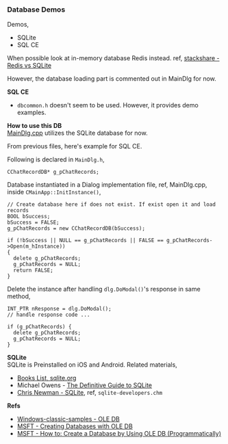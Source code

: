 ### Database Demos
Demos,  
- SQLite
- SQL CE


When possible look at in-memory database Redis instead. ref, [stackshare - Redis vs SQLite](https://stackshare.io/stackups/redis-vs-sqlite#:~:text=Redis%20can%20be%20classified%20as,reasons%20why%20SQLite%20is%20favored.)

However, the database loading part is commented out in MainDlg for now.


**SQL CE**  
- `dbcommon.h` doesn't seem to be used. However, it provides demo examples.

**How to use this DB**  
[MainDlg.cpp](https://github.com/atiq-cs/cpp/blob/dev/MFC/CustomControl/P05_EmotIconChat/MainDlg.cpp) utilizes the SQLite database for now.

From previous files, here's example for SQL CE.  

Following is declared in `MainDlg.h`,

    CChatRecordDB* g_pChatRecords;

Database instantiated in a Dialog implementation file, ref, MainDlg.cpp, inside `CMainApp::InitInstance()`,

    // Create database here if does not exist. If exist open it and load records
    BOOL bSuccess;
    bSuccess = FALSE;
    g_pChatRecords = new CChatRecordDB(bSuccess);

    if (!bSuccess || NULL == g_pChatRecords || FALSE == g_pChatRecords->Open(m_hInstance))
    {
      delete g_pChatRecords;
      g_pChatRecords = NULL;
      return FALSE;
    }

Delete the instance after handling `dlg.DoModal()`'s response in same method,

    INT_PTR nResponse = dlg.DoModal();
    // handle response code ...

    if (g_pChatRecords) {
      delete g_pChatRecords;
      g_pChatRecords = NULL;
    }


**SQLite**  
SQLite is Preinstalled on iOS and Android.
Related materials,  
- [Books List, sqlite.org](https://www.sqlite.org/books.html)
- Michael Owens - [The Definitive Guide to SQLite](https://link.springer.com/book/10.1007/978-1-4302-0172-4)
- [Chris Newman - SQLite](https://www.goodreads.com/book/show/1984913.SQLite), ref, `sqlite-developers.chm`


**Refs**
- [Windows-classic-samples - OLE DB](https://github.com/microsoft/Windows-classic-samples/tree/main/Samples/Win7Samples/dataaccess/oledb)
- [MSFT - Creating Databases with OLE DB](https://learn.microsoft.com/en-us/previous-versions/sql/compact/sql-server-compact-4.0/ms174146\(v=sql.110\))
- [MSFT - How to: Create a Database by Using OLE DB (Programmatically)](https://learn.microsoft.com/en-us/previous-versions/sql/compact/sql-server-compact-4.0/ms172066\(v=sql.110\))
